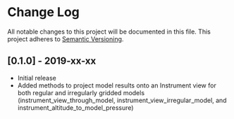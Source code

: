 # Change Log
All notable changes to this project will be documented in this file.
This project adheres to [Semantic Versioning](http://semver.org/).


## [0.1.0] - 2019-xx-xx
- Initial release
- Added methods to project model results onto an Instrument view for both regular
  and irregularly gridded models (instrument_view_through_model,
  instrument_view_irregular_model, and instrument_altitude_to_model_pressure)
